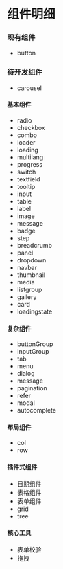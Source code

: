 # 组件明细
### 现有组件
- button
### 待开发组件
- carousel
#### 基本组件
- radio
- checkbox
- combo
- loader
- loading
- multilang
- progress
- switch
- textfield
- tooltip
- input
- table
- label
- image
- message
- badge
- step
- breadcrumb
- panel
- dropdown
- navbar
- thumbnail
- media
- listgroup
- gallery
- card
- loadingstate

#### 复杂组件
- buttonGroup
- inputGroup
- tab
- menu
- dialog
- message
- pagination
- refer
- modal
- autocomplete

#### 布局组件
- col
- row

#### 插件式组件
- 日期组件
- 表格组件
- 表单组件
- grid
- tree

#### 核心工具
- 表单校验
- 拖拽
